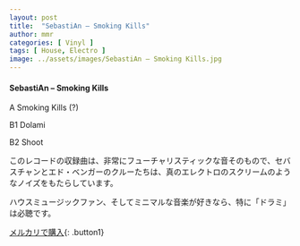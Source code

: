 ```yaml
---
layout: post
title:  "SebastiAn – Smoking Kills"
author: mmr
categories: [ Vinyl ]
tags: [ House, Electro ]
image: ../assets/images/SebastiAn – Smoking Kills.jpg
---
```


#### SebastiAn – Smoking Kills

A  Smoking Kills (?)

B1  Dolami

B2  Shoot

このレコードの収録曲は、非常にフューチャリスティックな音そのもので、セバスチャンとエド・ベンガーのクルーたちは、真のエレクトロのスクリームのようなノイズをもたらしています。

ハウスミュージックファン、そしてミニマルな音楽が好きなら、特に「ドラミ」は必聴です。


[メルカリで購入](https://jp.mercari.com/item/m17778455704){: .button1}

